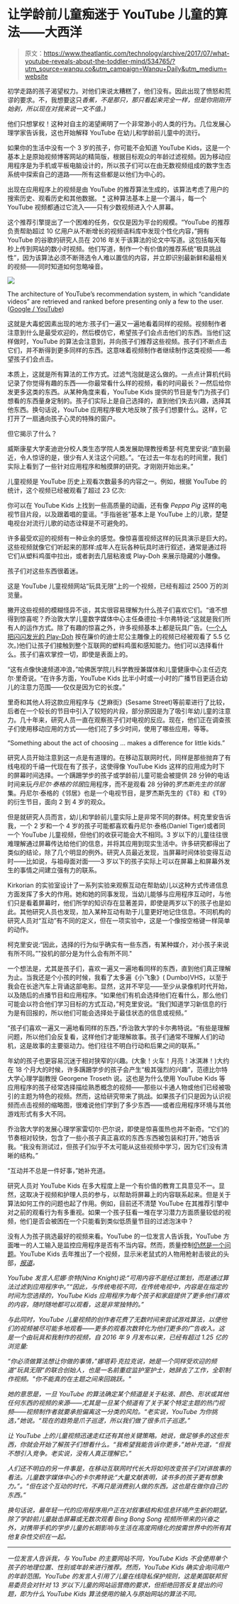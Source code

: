 # 让学龄前儿童痴迷于 YouTube 儿童的算法——大西洋

> 原文：<https://www.theatlantic.com/technology/archive/2017/07/what-youtube-reveals-about-the-toddler-mind/534765/?utm_source=wanqu.co&utm_campaign=Wanqu+Daily&utm_medium=website>



初学走路的孩子渴望权力。对他们来说太糟糕了，他们没有。因此出现了愤怒和荒谬的要求。不，我想要这只*香蕉，不是那只，那只看起来完全一样，但是你刚刚开始剥，所以现在对我来说一文不值。)*

他们只想掌权！这种对自主的渴望阐明了一个非常渺小的人类的行为。几位发展心理学家告诉我，这也开始解释 YouTube 在幼儿和学龄前儿童中的流行。

如果你的生活中没有一个 3 岁的孩子，你可能不会知道 YouTube Kids，这是一个基本上是原始视频博客网站的精简版，根据目标观众的年龄过滤视频。因为移动应用程序是为手机或平板电脑设计的，所以孩子们可以在由无数视频组成的数字生态系统中探索自己的道路——所有这些都是以他们为中心的。

出现在应用程序上的视频是由 YouTube 的推荐算法生成的，该算法考虑了用户的搜索历史、观看历史和其他数据。 [*](#Algorithm%20Details) 这种算法基本上是一个漏斗，每一个 YouTube 视频都通过它流入——只有少数视频进入个人屏幕。

这个推荐引擎提出了一个困难的任务，仅仅是因为平台的规模。“YouTube 的推荐负责帮助超过 10 亿用户从不断增长的视频语料库中发现个性化内容，”拥有 YouTube 的谷歌的研究人员在 2016 年关于该算法的论文中写道。这包括每天每秒上传到网站的数小时视频。他们写道，制作一个有价值的推荐系统“极具挑战性”，因为该算法必须不断筛选令人难以置信的内容，并立即识别最新鲜和最相关的视频——同时知道如何忽略噪音。

<picture class="ArticleInlineImageFigure_picture__HoflP">![](img/0b54945dfab671992d9daf90446f2f16.png)</picture>

The architecture of YouTube’s recommendation system, in which “candidate videos” are retrieved and ranked before presenting only a few to the user. ([Google / YouTube](https://static.googleusercontent.com/media/research.google.com/en//pubs/archive/45530.pdf))



这就是大毒蛇因素出现的地方:孩子们一遍又一遍地看着同样的视频。视频制作者注意到什么是最受欢迎的，然后模仿它，希望孩子们会点击他们的东西。当他们这样做时，YouTube 的算法会注意到，并向孩子们推荐这些视频。孩子们不断点击它们，并不断得到更多同样的东西。这意味着视频制作者继续制作这类视频——希望孩子们会点击。

本质上，这就是所有算法的工作方式。过滤气泡就是这么做的。一点点计算机代码记录了你觉得有趣的东西——你最常看什么样的视频，看的时间最长？—然后给你发更多这类的东西。从某种角度来看，YouTube Kids 提供的节目是专门为孩子们想看的东西量身定制的。孩子们实际上是自己选择的，直到他们失去兴趣，选择其他东西。换句话说，YouTube 应用程序极大地反映了孩子们想要什么。这样，它打开了一扇通向孩子心灵的特殊的窗户。

但它揭示了什么？

威斯康星大学麦迪逊分校人类生态学院人类发展助理教授希瑟·柯克里安说:“直到最近，令人惊讶的是，很少有人关注这个问题。”。“在过去一年左右的时间里，我们实际上看到了一些针对应用程序和触摸屏的研究。才刚刚开始出来。”

儿童视频是 YouTube 历史上观看次数最多的内容之一。例如，根据 YouTube 的统计，这个视频已经被观看了超过 23 亿次:

你可以在 YouTube Kids 上找到一些高质量的动画，还有像 *Peppa Pig* 这样的电视节目片段，以及跟着唱的童谣。“手指爸爸”基本上是 YouTube 上的儿歌，楚楚电视台对流行儿歌的动态诠释是不可避免的。

许多最受欢迎的视频有一种业余的感觉。像惊喜蛋视频这样的玩具演示是巨大的。这些视频就像它们听起来的那样:成年人在玩各种玩具时进行叙述，通常是通过将它们从塑料鸡蛋中拉出，或者剥去几层粘液或 Play-Doh 来展示隐藏的小雕像。

孩子们对这些东西很着迷。

这是 YouTube 儿童视频网站“玩具无限”上的一个视频，已经有超过 2500 万的浏览量。

撇开这些视频的模糊怪异不谈，其实很容易理解为什么孩子们喜欢它们。“谁不想得到惊喜呢？乔治敦大学儿童数字媒体中心主任桑德拉·卡尔弗特说:“这就是我们所有人的运作方式。除了有趣的惊喜之外，许多视频基本上都是玩具广告。([一个人把闪闪发光的 Play-Doh](https://www.youtube.com/watch?v=I8vzbIuvhoo) 按在廉价的迪士尼公主雕像上的视频已经被观看了 5.5 亿次。)他们让孩子们接触到整个互联网的塑料鸡蛋和感知能力。他们可以选择看什么。孩子们喜欢掌控一切，即使是表面上的。

“这有点像快速频道冲浪，”哈佛医学院儿科学教授兼媒体和儿童健康中心主任迈克尔·里奇说。“在许多方面，YouTube Kids 比半小时或一小时的广播节目更适合幼儿的注意力范围——仅仅是因为它的长度。”

里奇和其他人将这款应用程序与《芝麻街》(Sesame Street)等前辈进行了比较，后者在一个较长的节目中引入了较短的片段，部分原因是为了吸引年幼儿童的注意力。几十年来，研究人员一直在观察孩子们对电视的反应。现在，他们正在调查孩子们使用移动应用的方式——他们花了多少时间，使用了哪些应用，等等。

<aside class="ArticlePullquote_root__YtnHv">“Something about the act of choosing ... makes a difference for little kids.”</aside>

研究人员开始注意到这一点是有道理的。在移动互联网时代，同样是那些抛弃了有线电视的千禧一代现在有了孩子，这使得像 YouTube Kids 这样的应用成为时下的屏幕时间选择。一个蹒跚学步的孩子或学龄前儿童可能会被提供 28 分钟的电话时间来玩*丹尼尔·泰格的邻居*应用程序，而不是观看 28 分钟的*罗杰斯先生的邻居*集。丹尼尔·泰格的《邻居》也是一个电视节目，是罗杰斯先生的《T8》和《T9》的衍生节目，面向 2 到 4 岁的观众。

但是就研究人员而言，幼儿和学龄前儿童实际上是非常不同的群体。柯克里安告诉我，一个 2 岁和一个 4 岁的孩子可能都喜欢看丹尼尔·泰格(Daniel Tiger)或者同一个 YouTube 儿童视频，但他们的收获可能会大不相同。3 岁以下的儿童往往很难理解通过屏幕传达给他们的信息，并将其应用到现实生活中。许多研究都得出了类似的结论，除了几个明显的例外。研究人员最近发现，当屏幕时间体验变得互动时——比如说，与祖母面对面——3 岁以下的孩子实际上可以在屏幕上和屏幕外发生的事情之间建立强有力的联系。

Kirkorian 的实验室设计了一系列实验来观察互动在帮助幼儿以这种方式传递信息方面发挥了多大的作用。她和她的同事发现，当幼儿能够与应用程序互动时，与他们只是看着屏幕时，他们所学的知识存在显著差异，即使是两岁以下的孩子也是如此。其他研究人员也发现，加入某种互动有助于儿童更好地记住信息。不同机构的研究人员对“互动”有不同的定义，但在一项实验中，这是一个像按空格键一样简单的动作。

柯克里安说:“因此，选择的行为似乎确实有一些东西，有某种媒介，对小孩子来说有所不同。”"投机的部分是为什么会有所不同."

一个想法是，尤其是孩子们，喜欢一遍又一遍地看同样的东西，直到他们真正理解为止。当我还是个小孩的时候，我看了太多遍《小飞象》( Dumbo)VHS，以至于我会在长途汽车上背诵这部电影。显然，这并不罕见——至少从录像机时代开始，以及随后的点播节目和应用程序。“如果他们有机会选择他们在看什么，那么他们可能会以符合他们学习目标的方式互动，”柯克里安说。“我们知道学习新信息的行为是有回报的，所以他们可能会选择处于最佳状态的信息或视频。”

“孩子们喜欢一遍又一遍地看同样的东西，”乔治敦大学的卡尔弗特说。“有些是理解问题，所以他们会反复看，这样他们才能理解故事。孩子们通常不理解人们的动机，这是故事的主要驱动力。他们往往不明白行动和后果之间的联系。”

年幼的孩子也更容易沉迷于相对狭窄的兴趣。(大象！火车！月亮！冰淇淋！)大约在 18 个月大的时候，许多蹒跚学步的孩子会产生“极其强烈的兴趣”，范德比尔特大学心理学副教授 Georgene Troseth 说。这也是为什么使用 YouTube Kids 等应用程序的孩子经常选择描绘熟悉概念的视频——那些以卡通人物或他们已经被吸引的主题为特色的视频。然而，这给研究带来了挑战。如果孩子们只是因为认识视频而点击视频的缩略图，很难说他们学到了多少东西——或者应用程序环境与其他游戏形式有多大不同。

乔治敦大学的发展心理学家雷切尔·巴尔说，即使是惊喜蛋热也并不新奇。“它们的节奏相对较快，包含了一些小孩子真正喜欢的东西:东西被包装和打开，”她告诉我。“我没有测试过，但孩子们似乎不太可能从这些视频中学习，因为它们没有清晰的结构。”

“互动并不总是一件好事，”她补充道。

研究人员对 YouTube Kids 在多大程度上是一个有价值的教育工具意见不一。显然，这取决于视频和护理人员的参与，以帮助将屏幕上的内容联系起来。但是关于算法如何工作的问题也起了作用。例如，目前还不清楚 YouTube 在其推荐引擎中对之前的观看行为有多重视。如果一个孩子狂看一堆在学习潜力方面质量较低的视频，他们是否会被困在一个只能看到类似低质量节目的过滤泡沫中？

没有人为孩子挑选最好的视频来看。YouTube 的一位发言人告诉我，YouTube 方面唯一的人工输入是监控应用程序是否有不当内容。然而，质量控制[仍然是一个问题](http://www.today.com/money/child-advocacy-groups-say-youtube-kids-rife-inappropriate-videos-t21936)。YouTube Kids 去年推出了一个视频，显示米老鼠式的人物用枪射击彼此的头部，[*报道*](http://www.today.com/parents/moms-warn-disturbing-video-found-youtube-kids-please-be-careful-t101552)*。*

*YouTube 发言人尼娜·奈特(Nina Knight)说:“可用内容不是经过策划，而是通过算法过滤到应用程序中。”“因此，与传统电视不同，在传统电视中，内容是在指定的时间为您选择的，YouTube Kids 应用程序为每个孩子和家庭提供了更多他们喜欢的内容，随时随地都可以观看，这是非常独特的。”*

*与此同时，YouTube 儿童视频的创作者花费了无数时间来尝试游戏算法，以便他们的视频被尽可能多地观看——更多的观看次数转化为他们更多的广告收入。这是一个由玩具和我制作的视频，自 2016 年 9 月发布以来，已经有超过 1.25 亿的浏览量:*

*“你必须做算法想让你做的事情，”娜塔莉·克拉克说，她是一个同样受欢迎的频道“玩具无限”的联合创始人，也是一名前重症监护室护士，她辞去了工作，全职制作视频。"你不能真的在主题之间来回跳跃。"*

*她的意思是，一旦 YouTube 的算法确定某个频道是关于粘液、颜色、形状或其他任何东西的视频的来源——尤其是一旦某个频道有了关于某个特定主题的热门视频——视频制作者就要承担偏离这一分类的风险。“老实说，YouTube 为你挑选，”她说。“现在的趋势是爪子巡逻，所以我们做了很多爪子巡逻。”*

*让 YouTube 上的儿童视频迅速走红还有其他关键策略。她说，做足够多的这些东西，你就会开始了解孩子们想看什么。“我希望我能告诉你更多，”她补充道，“但我不想引入竞争。老实说，没有人真正理解它。”*

*人们还不明白的另一件事是，在移动互联网时代长大将如何改变孩子们对讲故事的看法。儿童数字媒体中心的卡尔弗特说:“大量文献表明，读书多的孩子更有想象力。”。“但在这个互动的时代，不再只是消费别人做的东西。这也是在做你自己的东西。”*

*换句话说，最年轻一代的应用程序用户正在对叙事结构和信息环境产生新的期望。除了学龄前儿童敲击屏幕或无数次观看 Bing Bong Song 视频所带来的兴奋之外，对携带手机的学步儿童的长期影响与生活在高度网络化的按需世界中的所有其他复杂性交织在一起。*

* * *

*一位发言人告诉我，与 YouTube 的主要网站不同，YouTube Kids 不会使用单个孩子的地理位置、性别或年龄来进行推荐。然而，YouTube Kids 确实会询问用户的年龄范围。YouTube 的发言人引用了儿童在线隐私保护规则，这是美国联邦贸易委员会对针对 13 岁以下儿童的网站运营商的要求，但拒绝回答反复提出的问题，即为什么 YouTube Kids 算法使用的输入与原始网站的算法不同。*

